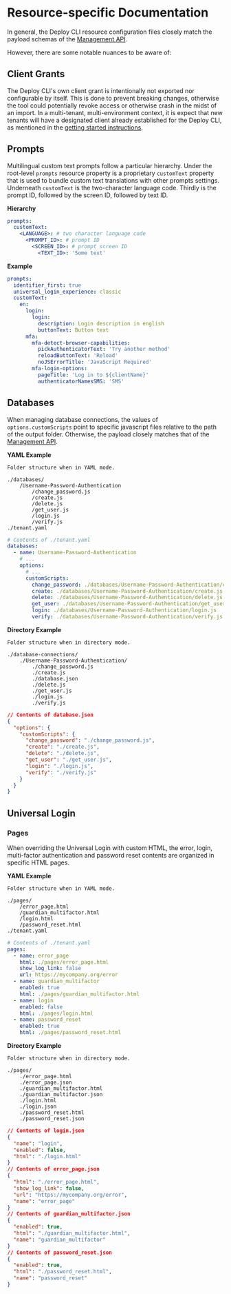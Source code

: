 # Resource-specific Documentation

In general, the Deploy CLI resource configuration files closely match the payload schemas of the [Management API](https://auth0.com/docs/api/management/v2).

However, there are some notable nuances to be aware of:

## Client Grants

The Deploy CLI's own client grant is intentionally not exported nor configurable by itself. This is done to prevent breaking changes, otherwise the tool could potentially revoke access or otherwise crash in the midst of an import. In a multi-tenant, multi-environment context, it is expect that new tenants will have a designated client already established for the Deploy CLI, as mentioned in the [getting started instructions](./../README.md#create-a-dedicated-auth0-application).

## Prompts

Multilingual custom text prompts follow a particular hierarchy. Under the root-level `prompts` resource property is a proprietary `customText` property that is used to bundle custom text translations with other prompts settings. Underneath `customText` is the two-character language code. Thirdly is the prompt ID, followed by the screen ID, followed by text ID.

**Hierarchy**

```yaml
prompts:
  customText:
    <LANGUAGE>: # two character language code
      <PROMPT_ID>: # prompt ID
        <SCREEN_ID>: # prompt screen ID
          <TEXT_ID>: 'Some text'
```

**Example**

```yaml
prompts:
  identifier_first: true
  universal_login_experience: classic
  customText:
    en:
      login:
        login:
          description: Login description in english
          buttonText: Button text
      mfa:
        mfa-detect-browser-capabilities:
          pickAuthenticatorText: 'Try another method'
          reloadButtonText: 'Reload'
          noJSErrorTitle: 'JavaScript Required'
        mfa-login-options:
          pageTitle: 'Log in to ${clientName}'
          authenticatorNamesSMS: 'SMS'
```

## Databases

When managing database connections, the values of `options.customScripts` point to specific javascript files relative to
the path of the output folder. Otherwise, the payload closely matches that of the [Management API](https://auth0.com/docs/api/management/v2#!/Connections/post_connections).

**YAML Example**

```
Folder structure when in YAML mode.

./databases/
    /Username-Password-Authentication
        /change_password.js   
        /create.js   
        /delete.js   
        /get_user.js   
        /login.js   
        /verify.js   
./tenant.yaml
```

```yaml
# Contents of ./tenant.yaml
databases:
  - name: Username-Password-Authentication
    # ...
    options:
      # ...
      customScripts:
        change_password: ./databases/Username-Password-Authentication/change_password.js
        create: ./databases/Username-Password-Authentication/create.js
        delete: ./databases/Username-Password-Authentication/delete.js
        get_user: ./databases/Username-Password-Authentication/get_user.js
        login: ./databases/Username-Password-Authentication/login.js
        verify: ./databases/Username-Password-Authentication/verify.js
```

**Directory Example**

```
Folder structure when in directory mode.

./database-connections/
    ./Username-Password-Authentication/
        ./change_password.js
        ./create.js
        ./database.json
        ./delete.js
        ./get_user.js
        ./login.js
        ./verify.js
```

```json
// Contents of database.json
{
  "options": {
    "customScripts": {
      "change_password": "./change_password.js",
      "create": "./create.js",
      "delete": "./delete.js",
      "get_user": "./get_user.js",
      "login": "./login.js",
      "verify": "./verify.js"
    }
  }
}
```

## Universal Login

### Pages

When overriding the Universal Login with custom HTML, the error, login, multi-factor authentication and password reset
contents are organized in specific HTML pages.

**YAML Example**

```
Folder structure when in YAML mode.

./pages/
    /error_page.html
    /guardian_multifactor.html
    /login.html
    /password_reset.html
./tenant.yaml
```

```yaml
# Contents of ./tenant.yaml
pages:
  - name: error_page
    html: ./pages/error_page.html
    show_log_link: false
    url: https://mycompany.org/error
  - name: guardian_multifactor
    enabled: true
    html: ./pages/guardian_multifactor.html
  - name: login
    enabled: false
    html: ./pages/login.html
  - name: password_reset
    enabled: true
    html: ./pages/password_reset.html
```

**Directory Example**

```
Folder structure when in directory mode.

./pages/
    ./error_page.html
    ./error_page.json
    ./guardian_multifactor.html
    ./guardian_multifactor.json
    ./login.html
    ./login.json
    ./password_reset.html
    ./password_reset.json
```

```json
// Contents of login.json
{
  "name": "login",
  "enabled": false,
  "html": "./login.html"
}
// Contents of error_page.json
{
  "html": "./error_page.html",
  "show_log_link": false,
  "url": "https://mycompany.org/error",
  "name": "error_page"
}
// Contents of guardian_multifactor.json
{
  "enabled": true,
  "html": "./guardian_multifactor.html",
  "name": "guardian_multifactor"
}
// Contents of password_reset.json
{
  "enabled": true,
  "html": "./password_reset.html",
  "name": "password_reset"
}
```
